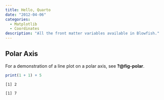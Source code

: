 ```yaml
---
title: Hello, Quarto
date: "2012-04-06"
categories:
  - Matplotlib
  - Coordinates
description: "All the front matter variables available in Blowfish."
---
```


## Polar Axis

For a demonstration of a line plot on a polar axis, see **?@fig-polar**.

``` r
print(1 + 1) + 5
```

    [1] 2

    [1] 7
